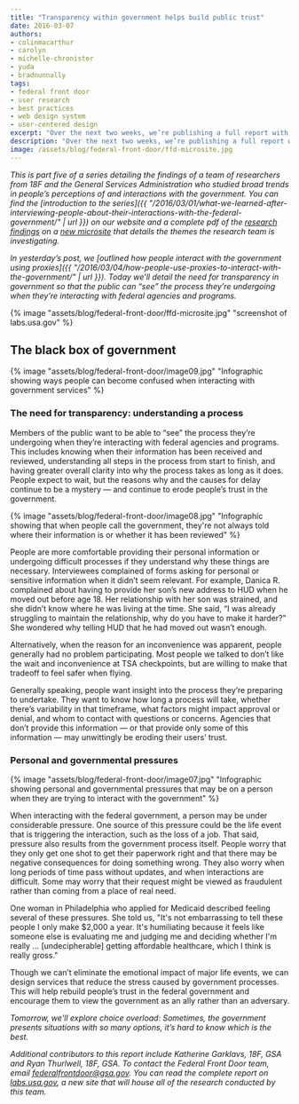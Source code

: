 ```yaml
---
title: "Transparency within government helps build public trust"
date: 2016-03-07
authors:
- colinmacarthur
- carolyn
- michelle-chronister
- yuda
- bradnunnally
tags:
- federal front door
- user research
- best practices
- web design system
- user-centered design
excerpt: "Over the next two weeks, we’re publishing a full report with findings from our research to better understand the public's overall experience interacting with the federal government and their attitudes about sharing information with government agencies. In today’s installment, we detail the need for transparency in government so that the public can “see” the process they’re undergoing when they’re interacting with federal agencies and programs."
description: "Over the next two weeks, we’re publishing a full report with findings from our research to better understand the public's overall experience interacting with the federal government and their attitudes about sharing information with government agencies. In today’s installment, we detail the need for transparency in government so that the public can “see” the process they’re undergoing when they’re interacting with federal agencies and programs."
image: /assets/blog/federal-front-door/ffd-microsite.jpg
---
```



_This is part five of a series detailing the findings of a team of researchers from 18F and the General Services Administration who studied broad trends in people’s perceptions of and interactions with the government. You can find the [introduction to the series]({{ "/2016/03/01/what-we-learned-after-interviewing-people-about-their-interactions-with-the-federal-government/" | url }}) on our website and a complete pdf of the [research findings](https://labs.usa.gov/#research-report) on a [new microsite](https://labs.usa.gov/) that details the themes the research team is investigating._

_In yesterday’s post, we [outlined how people interact with the government using proxies]({{ "/2016/03/04/how-people-use-proxies-to-interact-with-the-government/" | url }}). Today we’ll detail the need for transparency in government so that the public can “see” the process they’re undergoing when they’re interacting with federal agencies and programs._

{% image "assets/blog/federal-front-door/ffd-microsite.jpg" "screenshot of labs.usa.gov" %}

## The black box of government

{% image "assets/blog/federal-front-door/image09.jpg" "Infographic showing ways people can become confused when interacting with government services" %}

### The need for transparency: understanding a process

Members of the public want to be able to “see” the process they’re undergoing when they’re interacting with federal agencies and programs. This includes knowing when their information has been received and reviewed, understanding all steps in the process from start to finish, and having greater overall clarity into why the process takes as long as it does. People expect to wait, but the reasons why and the causes for delay continue to be a mystery — and continue to erode people’s trust in the government.

{% image "assets/blog/federal-front-door/image08.jpg" "Infographic showing that when people call the government, they're not always told where their information is or whether it has been reviewed" %}

People are more comfortable providing their personal information or undergoing difficult processes if they understand why these things are necessary. Interviewees complained of forms asking for personal or sensitive information when it didn’t seem relevant. For example, Danica R. complained about having to provide her son’s new address to HUD when he moved out before age 18. Her relationship with her son was strained, and she didn’t know where he was living at the time. She said, “I was already struggling to maintain the relationship, why do you have to make it harder?” She wondered why telling HUD that he had moved out wasn’t enough.

Alternatively, when the reason for an inconvenience was apparent, people generally had no problem participating. Most people we talked to don’t like the wait and inconvenience at TSA checkpoints, but are willing to make that tradeoff to feel safer when flying.

Generally speaking, people want insight into the process they’re preparing to undertake. They want to know how long a process will take, whether there’s variability in that timeframe, what factors might impact approval or denial, and whom to contact with questions or concerns. Agencies that don’t provide this information — or that provide only some of this information — may unwittingly be eroding their users’ trust.

### Personal and governmental pressures

{% image "assets/blog/federal-front-door/image07.jpg" "Infographic showing personal and governmental pressures that may be on a person when they are trying to interact with the government" %}

When interacting with the federal government, a person may be under considerable pressure. One source of this pressure could be the life event that is triggering the interaction, such as the loss of a job. That said, pressure also results from the government process itself.  People worry that they only get one shot to get their paperwork right and that there may be negative consequences for doing something wrong. They also worry when long periods of time pass without updates, and when interactions are difficult. Some may worry  that their request might be viewed as fraudulent rather than coming from a place of real need.

One woman in Philadelphia who applied for Medicaid described feeling several of these pressures. She told us, "It's not embarrassing to tell these people I only make $2,000 a year. It's humiliating because it feels like someone else is evaluating me and judging me and deciding whether I'm really … [undecipherable] getting affordable healthcare, which I think is really gross."

Though we can’t eliminate the emotional impact of major life events, we can design services that reduce the stress caused by government processes. This will help rebuild people’s trust in the federal government and encourage them to view the government as an ally rather than an adversary.


_Tomorrow, we'll explore choice overload: Sometimes, the government presents situations with so many options, it’s hard to know which is the best._

_Additional contributors to this report include Katherine Garklavs, 18F, GSA and Ryan Thurlwell, 18F, GSA. To contact the Federal Front Door team, email [federalfrontdoor@gsa.gov](mailto:federalfrontdoor@gsa.gov). You can read the complete report on [labs.usa.gov](https://labs.usa.gov), a new site that will house all of the research conducted by this team._
